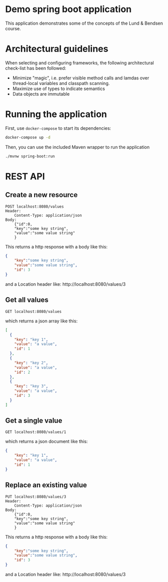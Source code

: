 # Demo spring boot application

This application demonstrates some of the concepts of the Lund & Bendsen course.

# Architectural guidelines

When selecting and configuring frameworks, the following architectural check-list has been followed:

- Minimize "magic", i.e. prefer visible method calls and lamdas over thread-local variables and classpath scanning.
- Maximize use of types to indicate semantics
- Data objects are immutable

# Running the application

First, use `docker-compose` to start its dependencies:

```sh
docker-compose up -d
```

Then, you can use the included Maven wrapper to run the application

```sh
./mvnw spring-boot:run
```

# REST API
## Create a new resource
```
POST localhost:8080/values
Header:
    Content-Type: application/json
Body: 
    {"id":0,
    "key":"some key string",
    "value":"some value string"
    }
```

This returns a http response with a body like this:
```json
{
    "key":"some key string",
    "value":"some value string",
    "id": 3
}
```
and a Location header like: http://localhost:8080/values/3

## Get all values
```
GET localhost:8080/values
```
which returns a json array like this:
```json
[
  {
    "key": "key 1",
    "value": "a value",
    "id": 1
  },
  {
    "key": "key 2",
    "value": "a value",
    "id": 2
  },
  {
    "key": "key 3",
    "value": "a value",
    "id": 3
  }
]
```

## Get a single value
```
GET localhost:8080/values/1
```
which returns a json document like this:
```json
{
    "key": "key 1",
    "value": "a value",
    "id": 1
}
```

## Replace an existing value
```
PUT localhost:8080/values/3
Header:
    Content-Type: application/json
Body: 
    {"id":0,
    "key":"some key string",
    "value":"some value string"
    }
```

This returns a http response with a body like this:
```json
{
    "key":"some key string",
    "value":"some value string",
    "id": 3
}
```
and a Location header like: http://localhost:8080/values/3

